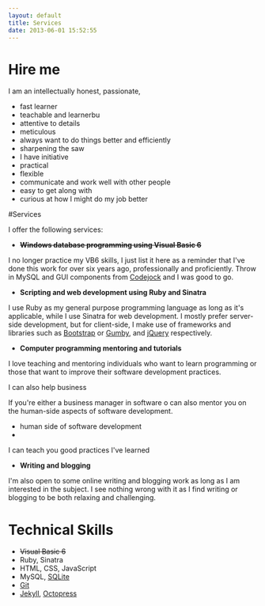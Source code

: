 ```yaml
---
layout: default
title: Services
date: 2013-06-01 15:52:55
---
```


# Hire me

I am an intellectually honest, passionate,

* fast learner
* teachable and learnerbu
* attentive to details
* meticulous
* always want to do things better and efficiently
* sharpening the saw
* I have initiative
* practical
* flexible
* communicate and work well with other people
* easy to get along with
* curious at how I might do my job better

#Services 

I offer the following services:

* **~~Windows database programming using Visual Basic 6~~**

I no longer practice my VB6 skills, I just list it here as a reminder that I've done this work for over six years ago, professionally and proficiently. Throw in MySQL and GUI components from [Codejock](http://www.codejock.com) and I was good to go.

* **Scripting and web development using Ruby and Sinatra**

I use Ruby as my general purpose programming language as long as it's applicable, while I use Sinatra for web development. I mostly prefer server-side development, but for client-side, I make use of frameworks and libraries such as [Bootstrap](http://twitter.github.io/bootstrap/) or [Gumby](http://gumbyframework.com), and [jQuery](http://jquery.com) respectively.

* **Computer programming mentoring and tutorials**

I love teaching and mentoring individuals who want to learn programming or those that want to improve their software development practices.

I can also help business 

If you're either a business manager in software  o can also mentor you on the human-side aspects of software development.

* human side of software development
* 
I can teach you good practices I've learned 

* **Writing and blogging** 

I'm also open to some online writing and blogging work as long as I am interested in the subject. I see nothing wrong with it as I find writing or blogging to be both relaxing and challenging.

# Technical Skills

* ~~Visual Basic 6~~
* Ruby, Sinatra
* HTML, CSS, JavaScript
* MySQL, [SQLite](http://www.sqlite.org)
* [Git](http://git-scm.com)
* [Jekyll](http://jekyllrb.com), [Octopress](http://octopress.org)
